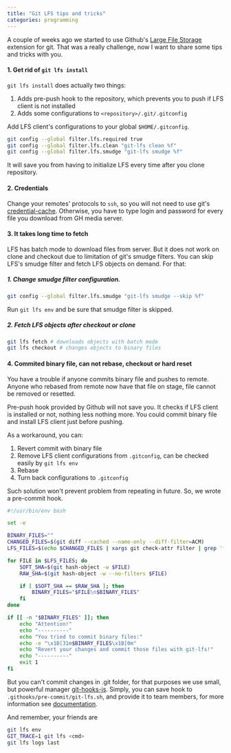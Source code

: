 ```yaml
---
title: "Git LFS tips and tricks"
categories: programming
---
```


A couple of weeks ago we started to use Github's [Large File Storage][git-lfs] extension for git. That was a really challenge, now 
I want to share some tips and tricks with you.


#### 1. Get rid of `git lfs install`

`git lfs install` does actually two things:

1. Adds pre-push hook to the repository, which prevents you to push if LFS client is not installed
2. Adds some configurations to `<repository>/.git/.gitconfig`

Add LFS client's configurations to your global `$HOME/.gitconfig`.

```bash
git config --global filter.lfs.required true
git config --global filter.lfs.clean "git-lfs clean %f"
git config --global filter.lfs.smudge "git-lfs smudge %f"
```

It will save you from having to initialize LFS every time after you clone repository.


#### 2. Credentials

Change your remotes' protocols to `ssh`, so you will not need to use git's [credential-cache][credential-cache].
Otherwise, you have to type login and password for every file you download from GH media server.


#### 3. It takes long time to fetch

LFS has batch mode to download files from server. But it does not work on clone and checkout due to limitation of git's smudge filters.
You can skip LFS's smudge filter and fetch LFS objects on demand. For that:

##### 1. Change smudge filter configuration.

```bash
git config --global filter.lfs.smudge "git-lfs smudge --skip %f"
```
 Run `git lfs env` and be sure that smudge filter is skipped.

##### 2. Fetch LFS objects after checkout or clone 
 
```bash
git lfs fetch # downloads objects with batch mode
git lfs checkout # changes objects to binary files
```


#### 4. Commited binary file, can not rebase, checkout or hard reset

You have a trouble if anyone commits binary file and pushes to remote. Anyone who rebased 
from remote now have that file on stage, file cannot be removed or resetted.

Pre-push hook provided by Github will not save you. It checks if LFS client is installed or not, nothing less nothing more.
You could commit binary file and install LFS client just before pushing.

As a workaround, you can:

1. Revert commit with binary file
2. Remove LFS client configurations from `.gitconfig`, can be checked easily by `git lfs env`
3. Rebase
4. Turn back configurations to `.gitconfig`

Such solution won't prevent problem from repeating in future. So, we wrote a pre-commit hook.

```bash
#!/usr/bin/env bash

set -e

BINARY_FILES=""
CHANGED_FILES=$(git diff --cached --name-only --diff-filter=ACM)
LFS_FILES=$(echo $CHANGED_FILES | xargs git check-attr filter | grep 'filter: lfs$' | sed -e 's/: filter: lfs//')

for FILE in $LFS_FILES; do
    SOFT_SHA=$(git hash-object -w $FILE)
    RAW_SHA=$(git hash-object -w --no-filters $FILE)

    if [ $SOFT_SHA == $RAW_SHA ]; then
        BINARY_FILES="$FILE\n$BINARY_FILES"
    fi
done

if [[ -n "$BINARY_FILES" ]]; then
    echo "Attention!"
    echo "----------"
    echo "You tried to commit binary files:"
    echo -e "\x1B[31m$BINARY_FILES\x1B[0m"
    echo "Revert your changes and commit those files with git-lfs!"
    echo "----------"
    exit 1
fi
```

But you can't commit changes in .git folder, for that purposes we use small, but powerful 
manager [git-hooks-js][git-hooks-js]. Simply, you can save hook to `.githooks/pre-commit/git-lfs.sh`, and 
provide it to team members, for more information see [documentation][git-hooks-js-doc].

And remember, your friends are

```bash
git lfs env
GIT_TRACE=1 git lfs <cmd>
git lfs logs last
```

[git-lfs]: https://git-lfs.github.com/
[credential-cache]: http://git-scm.com/docs/git-credential-cache
[git-hooks-js]: https://github.com/tarmolov/git-hooks-js
[git-hooks-js-doc]: https://github.com/tarmolov/git-hooks-js/blob/master/README.md
